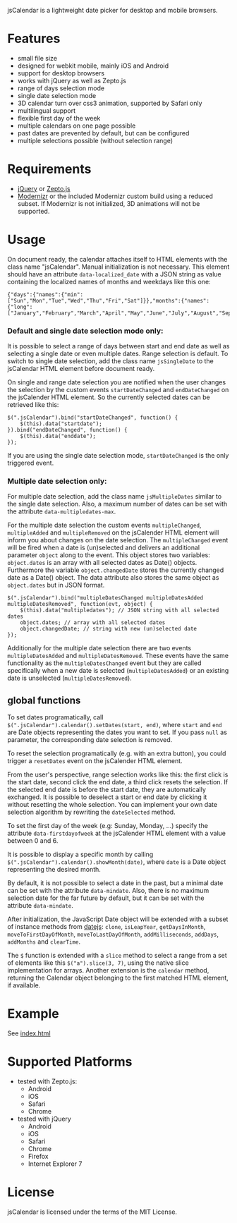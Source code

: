 jsCalendar is a lightweight date picker for desktop and mobile browsers.

# Features

* small file size
* designed for webkit mobile, mainly iOS and Android
* support for desktop browsers
* works with jQuery as well as Zepto.js
* range of days selection mode
* single date selection mode
* 3D calendar turn over css3 animation, supported by Safari only
* multilingual support
* flexible first day of the week
* multiple calendars on one page possible
* past dates are prevented by default, but can be configured
* multiple selections possible (without selection range)

# Requirements

* [jQuery](http://jquery.com/) or [Zepto.js](https://github.com/madrobby/zepto)
* [Modernizr](http://www.modernizr.com/) or the included Modernizr custom build using a reduced subset. If Modernizr is not initialized, 3D animations will not be supported.

# Usage

On document ready, the calendar attaches itself to HTML elements with the class name "jsCalendar". Manual initialization is not necessary. This element should have an attribute `data-localized_date` with a JSON string as value containing the localized names of months and weekdays like this one:

    {"days":{"names":{"min":["Sun","Mon","Tue","Wed","Thu","Fri","Sat"]}},"months":{"names":{"long":["January","February","March","April","May","June","July","August","September","October","November","December"]}}}

### Default and single date selection mode only:
It is possible to select a range of days between start and end date as well as selecting a single date or even multiple dates. Range selection is default. To switch to single date selection, add the class name `jsSingleDate` to the jsCalendar HTML element before document ready.

On single and range date selection you are notified when the user changes the selection by the custom events `startDateChanged` and `endDateChanged` on the jsCalender HTML element. So the currently selected dates can be retrieved like this:

    $(".jsCalendar").bind("startDateChanged", function() {
        $(this).data("startdate");
    }).bind("endDateChanged", function() {
        $(this).data("enddate");
    });

If you are using the single date selection mode, `startDateChanged` is the only triggered event.

### Multiple date selection only:
For multiple date selection, add the class name `jsMultipleDates` similar to the single date selection.
Also, a maximum number of dates can be set with the attribute `data-multipledates-max`.

For the multiple date selection the custom events `multipleChanged`, `multipleAdded` and `multipleRemoved` on the jsCalender HTML element will inform you about changes on the date selection.
The `multipleChanged` event will be fired when a date is (un)selected and delivers an additional parameter `object` along to the event. This object stores two variables: `object.dates` is an array with all selected dates as Date() objects. Furthermore the variable `object.changedDate` stores the currently changed date as a Date() object. The data attribute also stores the same object as `object.dates` but in JSON format.

    $(".jsCalendar").bind("multipleDatesChanged multipleDatesAdded multipleDatesRemoved", function(evt, object) {
        $(this).data("multipledates"); // JSON string with all selected dates
        object.dates; // array with all selected dates
        object.changedDate; // string with new (un)selected date
    });

Additionally for the multiple date selection there are two events `multipleDatesAdded` and `multipleDatesRemoved`. These events have the same functionality as the `multipleDatesChanged` event but they are called specifically when a new date is selected (`multipleDatesAdded`) or an existing date is unselected (`multipleDatesRemoved`).

## global functions
To set dates programatically, call `$(".jsCalendar").calendar().setDates(start, end)`, where `start` and `end` are Date objects representing the dates you want to set. If you pass `null` as parameter, the corresponding date selection is removed.

To reset the selection programatically (e.g. with an extra button), you could trigger a `resetDates` event on the jsCalender HTML element.

From the user's perspective, range selection works like this: the first click is the start date, second click the end date, a third click resets the selection.
If the selected end date is before the start date, they are automatically exchanged. It is possible to deselect a start or end date by clicking it without resetting the whole selection. You can implement your own date selection algorithm by rewriting the `dateSelected` method.

To set the first day of the week (e.g: Sunday, Monday, ...) specify the attribute `data-firstdayofweek` at the jsCalender HTML element with a value between 0 and 6.

It is possible to display a specific month by calling `$(".jsCalendar").calendar().showMonth(date)`, where `date` is a Date object representing the desired month.

By default, it is not possible to select a date in the past, but a minimal date can be set with the attribute `data-mindate`. Also, there is no maximum selection date for the far future by default, but it can be set with the attribute `data-mindate`.

After initialization, the JavaScript Date object will be extended with a subset of instance methods from [datejs](http://www.datejs.com/): `clone`, `isLeapYear`, `getDaysInMonth`, `moveToFirstDayOfMonth`, `moveToLastDayOfMonth`, `addMilliseconds`, `addDays`, `addMonths` and `clearTime`.

The `$` function is extended with a `slice` method to select a range from a set of elements like this `$("a").slice(3, 7)`, using the native slice implementation for arrays. Another extension is the `calendar` method, returning the Calendar object belonging to the first matched HTML element, if available.

# Example

See [index.html](https://github.com/michaelkamphausen/jsCalendar/blob/master/index.html)

# Supported Platforms

* tested with Zepto.js:
  * Android
  * iOS
  * Safari
  * Chrome
* tested with jQuery
  * Android
  * iOS
  * Safari
  * Chrome
  * Firefox
  * Internet Explorer 7

# License

jsCalendar is licensed under the terms of the MIT License.
